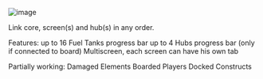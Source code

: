 ![image](https://user-images.githubusercontent.com/93654396/147582338-d165ad5c-0e33-4f1c-b71b-5e8bc246148f.png)

Link core, screen(s) and hub(s) in any order.

Features:
up to 16 Fuel Tanks progress bar
up to 4 Hubs progress bar (only if connected to board)
Multiscreen, each screen can have his own tab

Partially working:
Damaged Elements
Boarded Players
Docked Constructs

